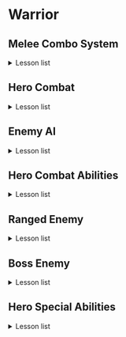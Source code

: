 # Warrior

## Melee Combo System
<details>
  <summary>Lesson list</summary>

  <details>

  <summary>
    
### 3-5 Hero Hero Gameplay Ability

  </summary>
    
> 本节主要内容是在以下两个文件中创建辅助函数（查找角色、控制器、组件等），以供蓝图调用
> - WarriorGameplayAbility
> - WarriorHeroGameplayAbility
  </details>

<details>
  <summary>
    
### 3-6 Ability Input Action

   </summary>
  
> 本节课主要是重复了Input Binding流程的前三个流程
> 
>> 全流程：Native Gameplay Tags -> Input Config Data Asset -> Custom Input Component -> Binding Inputs -> Assign Assets in Editor
>
> Native Gameplay Tags: 声明及定义GameplayTag
> 
> Input Cofig Data Asset: 创建了一个新的数组存储AbilityInputAction
> 
> Custome Input Component: 为绑定action创建了模板函数

</details>

<details>
  <summary>
    
### 3-7 Hero Ability Set

  </summary>

> Hero Character需要把标签传给Ablity System Component，通过标签激活对应的Ability，因此在UDataAsset_HeroStartUpData类里创建了一个结构体，维护标签与ability的关系，并重写了将能力赋予ASC的方法，这样在WarriorHeroCharacter的PossessedBy函数中就会调用子类的GiveToAbilitySystemComponent方法。
</details>

<details>
  <summary>
    
### 3-8 Binding Ability Input

  </summary>
  
> 在Input Component中将Ability与tag绑定，在Hero Character中，调用绑定方法并定义回调函数，回调函数负责触发技能。
</details>

<details>
  <summary>
    
### 3-10 Wait for Gameplay Event

  </summary>
  
> 这两节课主要是创建动画，创建了动画通知用的蓝图，传递标签，并定义了新的标签，供发送通知时使用。（标签主要是用来识别武器的）
</details>

<details>
  <summary>
    
### 3-13 Link Anim Layer

  </summary>
  
> 不同的武器会有不同的动画，为了避免创建复杂的动画图表，采用了分层的概念创建动画。
</details>

<details>
  <summary>
    
### 3-14 Default Weapon Ability

  </summary>
  
> 设置了能力蓝图中，能力标签对其他标签的屏蔽。
> 
> 角色在装备武器时，要链接动画图层，有不同的能力：卸下装备，轻攻击，重攻击等，重新绑定输入映射上下文。
> 
> 角色在卸下装备时，需要卸载动画图层，移除授予的能力，移除输入映射等。
> 
> 这些跟武器相关，所以将这些内容维护在AWarriorHeroWeapon类中，简而言之，我们在捡起武器的同时，也捡起了一套“系统”。
</details>

<details>
  <summary>
    
### 3-15 Grant Weapon Ability

  </summary>
  
> UWarriorAbilitySystemComponent类里添加了GrantHeroWeaponAbilities方法，根据武器关联的能力进行授予。
>
> 设置蓝图。
>
> （不知道为什么少了3-14节的几个资源，已补充）
</details>

<details>
  <summary>
    
### 3-16 Handle Unequip Axe

  </summary>
  
> 卸载武器时，需要unlinke anim class layers，删除mapping context以及清空授权的能力。
>
> UWarriorAbilitySystemComponent负责授权能力以及移除授权能力，已授权的FGameplayAbilitySpecHandle被保存在武器类中。
>
> 补充了3-15结尾遗留部分代码。
</details>

<details>
  <summary>
    
### Stop & Summarize

  </summary>
  
> 前面这部分主要内容是围绕着输入-技能展开的，抛开动画暂且不论，仅输入-技能而言，大概逻辑是mapping context将action与input tag对应起来，而mapping context被存储在data asset中；input component中定义了绑定函数，将action，tag与回调函数进行关联，hero character的possesedby函数加载data asset，setupplayerinputcomponent中则启用了input component中的绑定函数，回调函数也在hero character中被定义，但其真正的实现OnAbilityInputPressed则在WarriorAbilitySystemComponent中，该函数根据标签遍历可激活的技能列表（GetActivatableAbilities()返回的是【可激活】的技能，可激活也就是被授予的技能，区别于【已激活】），如果标签匹配则激活对应技能TryActivateAbility，此时会触发对应蓝图中Activate Ability事件，执行后续逻辑，比如播放montage，设置anim class layer，mapping context，授予能力等等。
> ![Image](README_Img/Chapter3_StopAndSummarize.png)
  </details>


<details>
  <summary>

### 3-17 Light Attack Ability

  </summary>

>讲解了轻攻击能力的配置流程，前面框架搭好以后，流程就是：
>
>定义tag -> 创建action -> Input config中将input tag与action绑定 -> 修改mapping context，将aciton与输入进行映射 -> 创建能力蓝图，设置标签 -> 在武器中修改weapon data，配置input tag与ability
>
>注意：能力蓝图中设置的是ability tag，而其他地方没有记错的话设置的是input tag，Weapon data中将input tag与能力蓝图绑定，也就与ability tag进行了关联。
</details>

<details>
<summary>

### 3-18 Combo Logic

</summary>

> 本节重点是在GA_Hero_LightAttackMaster中创建了连击的逻辑，连续攻击增加计数，超过一定时间进行重置。
> 
> GA_Hero_LightAttack_Axe中则维护了montage的映射。
>
> 注意，montage中的slot可以视作一个“动画播放通道”，以控制不同部位的动画。

</details>

<details>

<summary>

### 3-20 Heavy Attack Logic

</summary>

> 本节与上一节的内容同轻攻击。
  
</details>

<details>

<summary>

### 3-21 Warrior Function Library

</summary>

> 因为连击系统与动画是独立的，现在需要实现这样的功能：轻击3之后可以直接跳转到重击2，就需要进行通信。
>
> 本节创建了一个函数库以供后续使用，比如获取ASC组件，添加标签，移除标签，检测actor是否有标签等。
  
</details>

<details>

<summary>

### 3-22 Jump To Finisher
  
</summary>

> 在轻击和重击的功能蓝图中进行了轻击3->重击2的功能实现，主要思路就是通过Ability System Component添加标签，以识别能否进行跳转。
  
</details>

<details>

<summary>

### 3-23 Slow Motion and Sound FX
  
</summary>

> 基于AnimNotifyState类创建蓝图，重载函数以控制时间流速。
>
> 给montage添加慢动作及音效。
  
</details>

<details>

<summary>

### Bug Fixed
  
</summary>

> 上一节重击1的montage未保存。
>
> 修理了几处bug：之前定义event.unequip.axe标签时多打了空格，修复后导致人物不能正常收回武器，需要在收回武器的能力蓝图和montage中重新选择标签。

</details>

<details>

<summary>

### 3-24 Section Wrap Up
  
</summary>

> 注释调试代码，在FWarriorHeroAbilitySet这个结构体中，AbilityToGrant的类型换为更具体的子类UWarriorHeroGameplayAbility，删除部分无用资源。

</details>


</details>


## Hero Combat

<details>
  <summary>Lesson list</summary>

<details>

<summary>

### 4-3 Set Up Enemy Character
  
</summary>

> 前期准备，创建Enemy的C++类：character，startup data，gameplay ability，combat component。

</details>

<details>

<summary>

### 4-4 Gruntling Guardian
  
</summary>

> 创建动画蓝图，在创建模板动画蓝图的时候，并不需要指定骨骼。

</details>

<details>

<summary>

### 4-5 Asynchronous Loading
  
</summary>

> 主角因为只有一个，在加载start up data的时候是同步加载的，及时阻塞游戏进程，也很快就加载完了；而敌人数量可能是不定的，所以本节采用了异步加载的方式，在进行异步加载的时候还应用了lambda函数。
>
> 回顾一下start up data，该类主要是为了存储ablity而存在的，我们加载start up data也是为了授予主角/敌人能力的，注意，授予能力 ！= 激活能力。

</details>

<details>

<summary>

### 4-6 Spawn Enemy Weapon
  
</summary>

> 给敌人生成武器，创建游戏能力蓝图BP_Guardian_SpawnWeapon，需要设置tag，创建武器类，设置socket等。
</details>

<details>

<summary>

### 4-7 Attribute Set
  
</summary>

> 给角色设置血量，攻击力等属性。通过宏创建辅助函数。
>
> 点击~，在控制台输入showdebug abilitysystem后会显示设置的属性。
</details>

<details>
<summary>

### 4-8 Gameplay Effect
  
</summary>

> 上一节设置了AttributeSet，而Gameplay Effect的作用则是修改属性值。
>
> 本节同时也建立了Curve Table，有点类似于Excel表格填表。
</details>

<details>
<summary>

### 4-9 Apply Gameplay Effect To Self
  
</summary>

> 创建好Gameplay Effect以后，下一步就是怎么应用的问题，首先在UDataAsset_StartUpDataBase中保存UGameplayEffect，之后在GiveToAbilitySystemComponent函数中应用Gameplay Effect。
>
> 注意在DA_Hero中，给StartUpGameplayEffects进行赋值时，有先后顺序，先是MaxHealth，再是CurrentHealth。
</details>


<details>
<summary>

### 4-10 Init Enemy Attributes
  
</summary>

> 跟角色设置属性以及Gameplay Effect的流程差不多，在控制台输出调试信息的时候page down切换到敌人身上，也没有正确显示，于是修改了DefaultGame.ini文件。
</details>

<details>
<summary>

### 4-11 Pawn Combat Interface
  
</summary>

> 为了做伤害检测，首先需要处理武器的碰撞，而碰撞实际跟动画有关，需要设置ANS_ToggleWeaponCollision，因为AnimNotifyState有明确的起止点，以便启用/禁用武器碰撞。
>
> 为了能够启用武器碰撞，首先要获取武器，而武器可以在PawnCombatComponent中被获取，所以可以在PawnCombatComponent中设置一个ToggleCollision函数。
>
> 那么问题是怎么获取PawnCombatComponent？我们可以访问的是HeroCombatComponent/EnemyCombatComponent，对于启用/禁用碰撞而言，我们只需要访问基类PawnCombatComponent即可。
>
>> 1.用FindComponentByClass()获取组件。
>> 
>> 2.BaseCharacter实现自定义的IPawnCombatInterface接口，该接口中只有一个纯虚函数GetPawnCombatComponent()，HeroCharacter/EnemyCharacter需要覆盖虚函数并返回自己的CombatComponent。

</details>

<details>
<summary>

### 4-12 Toggle Weapon Collision
  
</summary>

> 在PawnCombatComponent中创建ToggleWeaponCollision以启用/禁用碰撞，在AnimNotifyState类中进行调用，并在montage中确定AnimNotifyState的起止点。

</details>

<details>
<summary>

### 4-13 On Weapon Begin Overlap
  
</summary>

> 本节主要内容为hit流程，在WeaponBase类有WeaponCollisionBox，将BeginOverlap与EndOverlap与WeaponCollisionBox进行绑定，对碰撞的物体进行检测。
>
> UPawnCombatComponent则用来处理武器碰撞，创建ToggleWeaponCollision函数待完善。

</details>

<details>
<summary>

### 4-14 On Target Interacted
  
</summary>

> 声明委托类型，在进行碰撞时或者碰撞结束后，调用委托绑定的回调函数。
>
> ![Image](README_Img/4-14.png)

</details>


<details>
<summary>

### 4-15 Notify Melee Hit
  
</summary>

> 确保每次攻击时，只攻击一次：在PawnCombatComponent创建一个AAcotr*数组，当检测到对象时加入数组，之后如果再次检测到同一个actor，则直接跳过。
>
> 检测到物体以后，下一步就是进行通知以便就行后续的伤害处理，HeroCombatComponent中重写了OnHitTargetActor，进行伤害检测，在此函数中调用函数UAbilitySystemBlueprintLibrary::SendGameplayEventToActor()。在GA_LightAttack中定义了WaitGameplayEvent节点负责监听（选择了同一个标签），当SendGameplayEventToActor调用以后，该事件会被激活，执行后续伤害处理流程。

</details>

<details>
<summary>

### 4-16 Set Up Attack Montages
  
</summary>

> 为其他轻攻击、重攻击添加ANS通知；为重攻击添加WaitGameplayEvent节点，检测事件。

</details>


<details>
<summary>

### 4-17 Make Gameplay Effect Spec Handle
  
</summary>

> 前面做了hit检测，后续自然就是进行伤害处理，如何通过gameplay effect影响attribute set，流程如图所示：
>
> ![Image](README_Img/4-17.png)
>
> 本节主要是在UWarriorHeroGameplayAbility类中创建了MakeHeroDamageEffectSpecHandle函数，返回FGameplayEffectSpecHandle以供后续使用。

</details>

<details>
<summary>

### 4-18 Hero Damage Info
  
</summary>

> 上一节课的补充，为MakeHeroDamageEffectSpecHandle准备入参，创建Effect Class，tag，获取base damage等。

</details>

<details>
<summary>

### 4-19 Apply Effect Spec Handle To Target
  
</summary>

> 创建好gameplay effect spec handle以后，下一步就是将handle应用于目标：在UWarriorGameplayAbility创建了相关函数，重点是调用UAbilitySystemComponent::ApplyGameplayEffectSpecToTarget函数。

</details>

<details>
<summary>

### 4-20 Capture Relevant Attributes
  
</summary>

> 为了能够进行伤害计算，需要对attributes进行捕获，本节课提供了两种方式进行捕获：一种是较慢的方式，另一种则是通过宏相对而言较快的方式进行捕获。

</details>

<details>
<summary>

### 4-21 Retrieve Hero Damage Info
  
</summary>

> 上节课对attributes进行了捕获，这节课主要是重载UGameplayEffectExecutionCalculation下的Execute_Implementation函数，以取得attributes的值。

</details>

<details>
<summary>

### 4-22 Calculate Final Damage Done
  
</summary>

> 在Execute_Implementation函数中编写**伤害计算逻辑**。

</details>

<details>
<summary>

### 4-23 Set Up Heavy Attacks For Damage
  
</summary>

> 在蓝图中修改heavy attck的逻辑，使得gameplay effect能够作用于attributes。
>
> 至此，前面流程图中Gameplay Effect Execution Calculation环节也就结束了。

</details>


<details>
<summary>

### 4-24 Modify Health Attribute
  
</summary>

> 重载PostGameplayEffectExecute函数，通过Data.EvaluatedData.Attribute与其他属性进行匹配，修改对应的属性。
>
> 本节遇到一个问题就是GAMEPLAYATTRIBUTE_PROPERTY_GETTER(ClassName, PropertyName)没有生效，而其他的Getter和Setter都是正常的，应该是跟宏里面static有关。

</details>

<details>
<summary>

### 4-25 Hit React Ability
  
</summary>

> 从本节开始，下面几节主要做一些所谓的“打击感”。
>
> 首先是受击反馈，这也是一种ability，敌人的ability流程是：Ability Tags -> Gameplay Ability Blueprint（先创建基类蓝图，写逻辑，子类蓝图填数据） -> Anim Montage -> Grant Ability（DA里选择对应能力蓝图）。

</details>

<details>
<summary>

### 4-26 Trigger Hit React Ability
  
</summary>

> 之前已经授予了能力，下一步是怎么“触发”的问题，很明显，在角色进行攻击的时候触发敌人的受击动画，所以在GA_Hero_LightAttackMaster蓝图中使用了蓝图库中的方法Send Gameplay Event To Actor，此方法被调用后，触发GA_Enemy_HitReact_Base事件，从而调整敌人面向的方向以及播放蒙太奇。

</details>

<details>
<summary>

### 4-27 Material Hit FX
  
</summary>

> 修改重击蓝图，使得重击能够触发受击动画。
>
> 修改enemy的材质，并通过参数对enemy材质进行控制，在GA_Enemy_HitReact_Base蓝图中，在角色被击中时修改参数，从而使得enemy呈现出不同的样子。

</details>

<details>
<summary>

### 4-28 Hit Pause
  
</summary>

> 实现了“卡肉”效果。Hit pause也是作为主角的一种ability，实现流程与之前基本一致，而hit pause则是通过event进行触发的，enemy的受击动画，通过在蓝图中调用Send Gameplay Event To Actor进行触发，而hit pause这里则在C++中调用了SendGameplayEventToActor函数进行触发。

</details>

<details>
<summary>

### 4-29 Camera Shake
  
</summary>

> GA_Hero_HitPause蓝图中加入相机抖动节点，创建相机抖动蓝图。

</details>


<details>
<summary>

### 4-30 Hit React Sound
  
</summary>

> 在敌人的montage中添加受击音效。
>
> 为了解决同时击中多个敌人导致同时播放多个音效的问题，创建Sound Concurrency资产，控制同时播放的音效数量。

</details>

<details>
<summary>

### 4-31 Gameplay Cues
  
</summary>

> 斧头的击中音效不要放在montage里，因为我们想要的是只有在斧头击中目标以后才播放击中音效。
>
> 本节使用了Gameplay Cue来播放音效。

</details>

<details>
<summary>

### 4-32 Enemy Death Ability
  
</summary>

> Enemy Death Process：Attribute Set(Add tag to actor) → Play Death Montage(Triggered on tag added) → Death FX(Material FX / Particle FX)
>
> 本节首先完成了死亡能力的授予，与其他ability流程一样，只不过触发ability变成了通过tag触发。
>
> 在GA_Enemy_Death_Base蓝图中播放montage和执行gameplay cue播放声音。

</details>


<details>
<summary>

### 4-33 BP Death Interface
  
</summary>

> 解决enemy死亡以后动画恢复至idle的问题，需要停用动画，关闭碰撞等。
>
> 怎么从EndAbility调用BP_Enemy_Character_Base中的逻辑？可以选择Cast to或者使用蓝图接口，本节创建了蓝图接口以实现通信。

</details>

<details>
<summary>

### 4-34 Dissolve Material FX
  
</summary>

> 给enemy和enemy weapon添加死亡后慢慢消失的效果，也就是在BP_EnemyCharacter_Base中修改材质参数，缓慢溶解的过程使用timeline来实现。
>
> 之前一直不是很清楚texture, material, anim, montage, mesh, skeleton的区别，这里说一下自己的浅见：
> > texture & material: texture是基元，提供纹理信息，而material则是综合texture及算法实现的效果，比如溶解效果的实现。
> > 
> > anim & montage: 同样anim是基元，montage在anim的基础上，进行动画的逻辑控制、动画混合等。
> > 
> > mesh & skeleton: mesh是3D模型的集合结构，决定了物体的形状，而skeleton是由骨骼和关节组成的层级结构，驱动mesh变形以实现动画。

</details>


<details>
<summary>

### 4-35 Dissolve Niagara FX
  
</summary>

> 使用Spawn System Attached给死亡后的enemy添加粒子特效，首先在蓝图接口中将Niagara作为函数的输入，之后在蓝图中进行加载。添加完后的粒子效果有个问题，就是颜色与enemy溶解时材质的颜色不一致，所以获取enmey的材质，找到其颜色参数，赋予niagara相关参数即可。

</details>

<details>
<summary>

### 4-36 Pawn UI Component
  
</summary>

> 创建PawnUIComponent及其子类，创建PawnUIInterface接口，以便查找PawnUIComponent，使WarriorBaseCharacter及子类实现该接口。

</details>

<details>
<summary>

### 4-37 Broadcast Value Change
  
</summary>

> AttributeSet中获取UIComponent，而UIComponent中定义了**委托函数**，当属性发生变化时，AttributeSet中获取的UIComponent则会进行广播。

</details>

<details>
<summary>

### 4-38 Listen For Broadcasting
  
</summary>

> 创建WarriorWidgetBase基类，该类重载NativeOnInitialized函数，此函数通过IPawnUIInterface接口获得HeroUIComponent，调用BP_OnOwningHeroUIComponentInitialized函数（此函数在Widget蓝图中被重写，绑定血量修改时的事件）。
>
> 角色蓝图中添加了Widget，之后触发Widget蓝图中NativeOnInitialized函数，子类中重载了调用BP_OnOwningHeroUIComponentInitialized函数，则会对其进行调用。
>
> 注意，此时在AttributeSet中，我们通过接口进行了广播，它并不知道Widget的存在；而反观WarriorWidgetBase类，借助于基类中的蓝图接口，它的子类蓝图也只是绑定了委托事件，并不知道AttributeSet的存在。

</details>

<details>
<summary>

### 4-39 Enemy Init Created Widget
  
</summary>

> 与上一节的内容差不多，为enemy创建widget相关逻辑。

</details>

<details>
<summary>

### 4-40 Template Widgets
  
</summary>

> 创建UI模板部件。

</details>

<details>
<summary>

### 4-41 Set Status Bar Fill Color
  
</summary>

> 在蓝图中编写状态条的颜色逻辑。

</details>

<details>
<summary>

### 4-43 Hero Overlay Widget
  
</summary>

> 创建角色UI的canvas（少用，用多了影响性能），排列之前创建的模板部件。
>
> WBP_HeroOverlay蓝图中重写WarriorWidgetBase类中的BP_OnOwningHeroUIComponentInitialized函数，将委托事件赋予函数逻辑，从而在进行广播的时候修改状态条。
>
> 将创建widget作为能力蓝图赋予角色。

</details>

<details>
<summary>

### 4-44 Enemy Health Widget Component
  
</summary>

> 创建敌人的health bar，在AWarriorEnemyCharacter类的构造函数中创建WidgetComponent，在BeingPlay()中调用UWarriorWidgetBase类中的InitEnemyCreatedWidget函数，使得health bar实时显示enemy血量。

</details>

<details>
<summary>

### 4-45 Hide Enemy Health Bar
  
</summary>

> 在WBP_DefaultEnemyHealthBar蓝图中编写health bar的隐藏逻辑，比如一开始是隐藏的，一定时间后不被攻击会隐藏，血量清空后会隐藏。注意初始化的时候会调用一次OnCurrentHealthChanged_Event节点。

</details>

<details>
<summary>

### 4-46 Update Weapon Icon
  
</summary>

> 实现装备/卸载武器时变换图标的功能：图标作为weapon data的一种资源，在装备/卸载武器的ability中，触发广播，对应的委托事件则负责更新图标。

</details>

<details>
<summary>

### 4-47 Final Tweaking
  
</summary>

> 解决切换武器图标时一闪而过的白色背景问题，导致该问题发生的原因为图片是异步加载的，在加载完以前就执行了后续流程。解决方式未创建了一个手动加载资源的自定义事件（也可以采用delay的方式解决）。
>
> 调整UI显示。

</details>

  
</details>


## Enemy AI

<details>
  <summary>Lesson list</summary>

  <details>
<summary>

### 5-3 Crowd Following Component
  
</summary>

> 躲避算法分为两种：RVO Avoidance与Detour Crowd Avoidance，从表现上来看Detour Crowd Avoidance更好一些。
>
> 创建AWarriorAIController，在初始化方法中设置PathFollowingComponent为UCrowdFollowingComponent，以启用Detour Crowd Avoidance；创建敌人AI蓝图。

</details>


<details>
<summary>

### 5-4 AI Perception
  
</summary>

> 实现AI的perception功能，创建EnemyPerceptionComponent与AISenseConfig_Sight，设置相关属性。创建另一个新函数，以便绑定到委托事件。

</details>

<details>
<summary>

### 5-5 Generic Team ID
  
</summary>

> 设置TeamID以分辨不同的阵营，原理是实现IGenericTeamAgentInterface接口，重写其中函数。

</details>



<details>
<summary>

### 5-6 Behavior Tree
  
</summary>

> 使用行为树来控制enemy的行为逻辑，创建黑板，其中的key对应的value通过C++进行配置，OnEnemyPerceptionUpdated是绑定的委托事件，当敌人感知到actor的时候，则对key进行设置。
>
> 为了能够运行行为树，需要在AIController中重写OnPosses函数，执行Run Behavior Tree节点。

</details>

<details>
<summary>

### 5-7 Configure AI Avoidance
  
</summary>

> 为了拥有更好的avoidance质量，需要设置一些参数，分为两部分：
>
> > 其中一部分参数并没有暴露给蓝图，可以在C++中创建一些暴露给蓝图的变量，通过这些变量设置参数。
> > 
> > 另外一部分参数通过Project Settings - Crowd Manager来进行设置。

</details>

<details>
<summary>

### 5-8 Behavior Tree Node Types
  
</summary>

> 讲解了行为树中的四种节点类型：composite node, decorator node, service node, task node。
>
> 创建service node，可通过蓝图/C++实现service逻辑。

</details>

<details>
<summary>

### 5-9 Observer Aborts
  
</summary>

> 设置selector节点下不同分支的中止策略。

</details>

<details>
<summary>

### 5-10 Orient To Target Actor
  
</summary>

> 通过C++的方式编写自定义Service，父类可以选择BTService或者BTService_BlackboardBase，BTService类基本需要从头开始编写，而BTService_BlackboardBase类中有一些初始代码。
>
> 重写TickNode函数，实现enemy面向角色的功能。

</details>

<details>
<summary>

### 5-11 Environment Query System
  
</summary>

> 简单介绍了EQS的各种概念以及使用。

</details>

<details>
<summary>

### 5-12 Custom Query Context
  
</summary>

> 修复enemy同时感知角色和test pawn的问题。
>
> 通过蓝图自定义context，使得item生成在角色周围，EQS负责生成item，过滤item；在行为树中运行EQS任务，将过滤出来的点存到黑板的键值中，MoveTo节点又从中获取位置，从而控制enemy移动。

</details>

<details>
<summary>

### 5-13 Toggle Strafing State
  
</summary>

> 通过蓝图自定义task处理敌人的strafing状态：设置旋转，最大行走速度，添加标签等。
>
> > 注意：对于自定义蓝图的行为树节点，默认是存在于世界中的实例，意味着变量的值在不同的execution中可以被保存，只适用于蓝图，而不能适用于C++（因为没有被实例化）。

</details>


<details>
<summary>

### 5-14 Calculate Direction
  
</summary>

> UWarriorCharacterAnimInstance类中声明了新的变量LocomotionDirection，并在NativeThreadSafeUpdateAnimation函数中进行更新。在ABP_Enemy_Base中引入该变量，同时声明一个新的blend space变量，通过该变量控制blend space动画的播放效果。（主要是展示了C++中变量与blend space的配合）

</details>

<details>
<summary>

### 5-15 Strafing Blend Space
  
</summary>

> 创建enemy的blend space，通过horizontal axis和vertical axis两个轴变量来控制动画表现。

</details>


<details>
<summary>

### 5-16 Compute Success Chance
  
</summary>

> 通过蓝图自定义行为树中的装饰器节点，以计算敌人有多大的概率发起攻击。

</details>

<details>
<summary>

### 5-17 Dot Product Test
  
</summary>

> 敌人在选择位置的时候，周围生成的点都是可选的，想要过滤掉敌人前方的一些点：原理上点积可以比较两个向量之间的角度，所以在EQS查询中增加了Dot测试以进行过滤。

</details>

<details>
<summary>

### 5-18 Enemy Melee Ability
  
</summary>

> 授予敌人ability的流程：创建ability基类蓝图 -> 创建ability子类蓝图 -> 配置DA_Guardian。

</details>

<details>
<summary>

### 5-19 Activate Ability By Tag
  
</summary>

> 激活enemy能力：
>
> > 1.在UWarriorAbilitySystemComponent类中定义函数TryActivateAbilityByTag，通过标签激活能力。
> >
> > 2.创建BTTask_ActivateAbilityByTag蓝图，重写父类蓝图中定义的OnEnemyExecuteTask函数，获取ability system component，调用定义的TryActivateAbilityByTag函数，以激活能力。
> >
> > 3.在行为树中执行该任务（行为树需要配置给AI Controller）。

</details>


<details>
<summary>

### 5-20 Is Target Pawn Hostile

</summary>

> 给montage添加notify state，使得武器碰撞到角色时启用碰撞。
>
> 判断是否为地图pawn，UWarriorFunctionLibrary类中创建函数IsTargetPawnHostile，通过GenericTeamId判断是否为敌对。
>
> UEnemyCombatComponent类中重写OnHitTargetActor委托函数。

</details>


<details>
<summary>

### 5-21 Notify Melee Hit

</summary>

> 重写OnHitTargetActor，避免单次挥动武器，多次判定。
>
> > 借助于SendGameplayEventToActor函数，调用事件（GA_Enemy_MeleeAttack_Base蓝图中的Wait Gameplay Event节点）。

</details>

<details>
<summary>

### 5-22 Make Enemy Damage Effect Spec Handle

</summary>

> 为了能够应用伤害，在C++中创建MakeEnemyDamageEffectSpecHanlde函数，返回FGameplayEffectSpecHandle，以供调用ApplyEffectSpecHandleToTarget节点。

</details>

<details>
<summary>

### 5-23 Apply Enemy Damage

</summary>

> MakeEnemyDamageEffectSpecHandle中有个入参是InDamageScalableFloat，在蓝图中提升为了变量，为其指定curve table。

</details>

<details>
<summary>

### 5-24 Motion Warping

</summary>

> 解决enemy朝向问题：采用Motion Warping插件。
>
> 在C++中创建UMotionWarpingComponent，之后在montage中设置notify state，设置参数（注意动画要启用root motion）。

</details>

<details>
<summary>

### 5-25 Update Motion Warp Target

</summary>

> 继续上一节的工作，我们需要enemy更新它的朝向，但是又不必每帧更新，可以采取自定义BTService的方式实现，重写蓝图中Receive Tick AI事件。从黑板中获取键TargetActor，同时这个名称与notify state中Warp Target Name要一致。

</details>

<details>
<summary>

### 5-26 Construct Native BT Task

</summary>

> 解决另外一个问题：当角色处于敌人正后方时，敌人先播放攻击动画再转身。
>
> 以BTTaskNode节点为父节点，创建自定义蓝图节点。
>
> 值得注意的是：C++创建的Behavior task默认不会在世界中进行实例化，所以对于那些没有实例化的节点，一般来说变量的值也无法保存。
> >
> > 如果要重用变量中的值：需要创建结构体，重写GetInstanceMemorySize函数，重写后会为结构体分配内存，之后就可以从该结构体中取值了。

</details>


<details>
<summary>

### 5-27 Rotate Enemy In Task

</summary>

> 重写ExecuteTask及TickTask函数，在ExecuteTask中返回InProgress，由TickTask函数处理剩余部分逻辑，以实现转向。

</details>

<details>
<summary>

### 5-28 Melee Attack Branch

</summary>

> 根据之前创建的节点，配置enemy的行为树。

</details>


<details>
<summary>

### 5-29 Does Actor Have Tag Decorator

</summary>

> 本节要解决的问题是，敌人在撤回原来的位置时，如果受到攻击，仍然继续往回撤，此时敌人应该进行反击。
>
> 想要通过添加装饰器节点来解决该问题，当敌人受到攻击时，添加tag表示敌人的状态。行为树中检测tag的节点并不能中断其他分支，于是考虑自定义BTDecorator节点，重写PerformConditionCheckAI函数。

</details>

<details>
<summary>

### 5-30 Duration Gameplay Effect

</summary>

> 上节课提到要给敌人添加tag表示受到攻击。
>
> 怎么添加：通过持续性的gameplay effect进行添加。
>
> 何时添加：在敌人受到攻击时添加，也就是在敌人hit react的ability中添加此标签。

</details>

<details>
<summary>

### 5-31 Should Abort All Logic

</summary>

> 当角色hp为0的时候，enemy应该停止攻击：为行为树创建新的装饰器节点，使用蓝图重写PerformConditionCheckAI逻辑，通过dead标签检测actor是否死亡。

</details>

<details>
<summary>

### 5-32 Guardian Attack Sound FX

</summary>

> 在enemey的montage中添加喊叫和攻击的音效，另外通过tag在ability中播放命中敌人时的gameplay cue。
>
> 目前总结下来，montage添加的音效是和动画相关的，而gameplay cue添加的音效是和逻辑相关的。

</details>

</details>

## Hero Combat Abilities

<details>
<summary>Lesson list</summary>

<details>

<summary>
    
### 6-3 Two-Key Input Action

</summary>

> 给角色添加翻滚的能力，首先回顾一下添加角色能力的流程：Ability Tags -> Gameplay Ability Blueprint -> Anim Montage -> Ability Input Action -> Grant Ability。
>
> 翻滚需要按方向键 + 空格键，在配置InputAction的时候，要选择与IA_Move协同触发。之后
> - 配置InputConfig，将InputAction与InputTag对应。
> 
> - 配置MappingContext，将InputAction与用户输入绑定。、


</details>

<details>

<summary>
    
### 6-4 Get Last Movement Input

</summary>

> 通过Motion Warping扭曲角色动画，使得角色朝运动方向翻滚。
>
> 流程：
>  - 在montage中添加notify state，设置warp target name，注意要取消warping translation的对勾（否则角色会瞬移）。
>  - 在ability通过Get Last Movement Input Vector获取角色移动向量（也就是角色在翻滚瞬间的朝向），通过Add or Update Warp Target from Location and Rotation变形角色动画。


</details>


<details>

<summary>
    
### 6-5 Rolling Distance

</summary>

> 控制翻滚的距离，实现方式同样也是通过motion warping，需要注意的时候，此次添加notify state的时候要勾选warping translation，取消勾选warp rotation，其他与变形翻滚朝向做法差不多。
>
> 值得一提的是调用了line trace for objects节点绘制线条，以供调试。


</details>


<details>

<summary>
    
### 6-6 Get Value At Level

</summary>

> 上一讲中，翻滚方式是通过硬编码控制的，本讲对其进行了优化：设置一个ScalableFloat变量，选择对应的Curve Table。
>
> 为了从ScalableFloat变量中获取float值，在UWarriorFunctionLibrary类中声明了一个辅助函数以实现此功能。


</details>

<details>

<summary>
    
### 6-7 Rolling Sound FX

</summary>

> 添加翻滚音效。


</details>


<details>

<summary>
    
### 6-8 Hero Hit React Ability

</summary>

> 创建受击能力蓝图和montage。


</details>


<details>

<summary>
    
### 6-9 Trigger Hero Hit React

</summary>

> 授予角色受击能力，之后就是能力的激活：在GA_Enemy_MeleeAttack_Base中，通过Send Gameplay Event to Actor节点激活受击能力（应该是在蓝图Class Defaults的Ability Triggers中进行了对应）。

</details>


<details>

<summary>
    
### 6-10 Hero Hit FX

</summary>

> 创建材质实例，当角色被攻击时，在能力蓝图中修改材质的参数，从而显示不一样的颜色。

</details>


<details>

<summary>
    
### 6-11 Compute Hit React Direction

</summary>

> 计算受击方向：首先取得两个向量——角色的前向向量与角色到敌人的向量，通过点击计算两个向量之间的角度，但结果都是正的，不能分清左右关系；再通过叉积判断左右关系。
>
> 注意：虚幻中叉积是符合左手法则的。

</details>

<details>

<summary>
    
### 6-12 Hit React Tags

</summary>

> 计算受击方向后，返回不同的标签以说明敌人的方位。

</details>

<details>

<summary>
    
### 6-13 Switch On Gameplay Tags

</summary>

> 上一讲的函数返回的是不同的标签，为了根据不同的标签选择不同的montage，首先把montage提升为变量，然后调用Swithc on Gameplay Tag节点，根据不同的标签赋予montage变量不同的值，从而播放不同的动画。
>
> 另外有一个问题就是动画效果不太明显，似乎是混合导致的，解决方式是将UpperPose单独存储起来，当角色没有进行移动时，播放该pose。

</details>

<details>

<summary>
    
### 6-14 Hit React Sound FX

</summary>

> 添加角色被攻击时的音效。

</details>

<details>

<summary>
    
### 6-15 Hero Block Ability

</summary>

> 增加角色格挡技能。
>
> 定义tag -> 处理input action时的回调函数（AWarriorHeroCharacter类中SetupPlayerInputComponent方法进行的绑定，绑定回调函数Input_AbilityInputReleased） -> 创建gameplay ability蓝图并选择好对应的标签 -> 创建input action -> 配置input config -> 因为格挡技能只有在装备武器时才能使用，所以将其指定为武器的ability，在BP_HeroAxe中搜索Weapon Data，添加格挡能力 -> 配置IMC_Axe，将输入与input action进行绑定

</details>

<details>

<summary>
    
### 6-16 Add Gameplay Cue To Owner

</summary>

> 创建格挡montage，设置为循环播放；GA蓝图中设置播放montage；当被攻击时可以取消格挡能力，所以要配置对应的tag。
>
> 调用Add GameplayCueWithParams To Owner节点，创建gameplay cue蓝图（我们希望当ability是激活状态时，gameplay cue也是激活状态，选择以GameplayCueNotify_Actor为父类蓝图），配置Class Defaults。
> 
> - 重写While Active方法（当gameplay cue被附件到owner时只会调用一次），播放声音和特效。
> 
> - 重写OnRemove方法，销毁component。

</details>

<details>

<summary>
    
### 6-17 Is Valid Block

</summary>

> 本节开始编写格挡判定逻辑，在UEnemyCombatComponent类的OnHitTargetActor方法中，首先需要判断是否是有效的格挡，而判断方法则是通过角色与敌人前向向量的点击进行判断，如果小于-0.1f，则被认为是一次有效的格挡。

</details>


<details>

<summary>
    
### 6-18 Notify Successful Block

</summary>

> 当格挡有效时，在C++中调用SendGameplayEventToActor函数，并发送Player_Event_SuccessfulBlock标签。在GA_Hero_Block蓝图中，则调用Wait Gameplay Event节点，通过event tag关联事件，从而收到事件通知。

</details>

<details>

<summary>
    
### 6-19 Handle Successful Block

</summary>

> 本讲主要是写格挡成功后的蓝图逻辑，主要实现了三个功能：朝向敌人，小距离后退，添加特效。

</details>

<details>

<summary>
    
### 6-20 Is Perfect Block

</summary>

> 在格挡能力蓝图中，通过时间判断是否为完美格挡。

</details>


<details>

<summary>
    
### 6-21 Notify Perfect Block

</summary>

> 当格挡为完美格挡时，通过Set Global Time Dilation节点增加子弹时间效果；创建GameplayCue，重写OnExecute函数，通过Execute GameplayCueWithParams On Owner节点生成特效。
>
> 本节遇到了一个卡了挺久的Bug：当完美格挡时，子弹时间一直没有恢复到正常流速。
>
> 原因：UWarriorAbilitySystemComponent的OnAbilityInputReleased函数中，松开按键时，会调用CancelAbilityHandle()，取消技能。在蓝图中，时间流速变慢后，有个delay节点，如果此时松开格挡键位，该技能就被取消掉了，也就是进入了end ability，并没有从delay节点正常执行下去，恢复正常的时间流速。

</details>


<details>

<summary>
    
### 6-22 Initiate Counterattack

</summary>

> 解决上节课中提到的Bug：在OnEndAbility事件之后，判断一下global time dilation是否为1，如果不是的话重新恢复为1。
>
> 实现完美格挡后终结技：设置计时器，如果0.3秒内进行攻击，则切换为处决攻击，本讲只是简单地将处决攻击变为轻/重击的最后一次攻击，然后通过标签判断当前攻击是否为处决攻击，是的话直接跳转到最后一次攻击。

</details>

<details>

<summary>
    
### 6-23 Set Up Target Lock Ability

</summary>

> 实现Target Lock需要解决的问题：
>
> - Toggleable Ability
> - Get Available Targets
> - Draw/Update Target Lock Widget
> - Switch Animation Poses
> - Switch Target
>
> 本节为锁定目标能力的准备工作：
>
> 首先创建C++类UHeroGameplayAbility_TargetLock，需要重写ActivateAbility与EndAbility函数（暂时只是调用super）；定义需要的标签；创建蓝图类。

</details>


<details>

<summary>
    
### 6-24 Toggle Target Lock

</summary>

> 本讲对锁定目标的输入策略进行了设置：首先是UWarriorAbilitySystemComponent类的OnAbilityInputPressed方法中，要对toggleable的能力进行判断，从而控制能力的激活与结束；然后配置DA_InputConfig，创建InputAction，配置IMC_Axe（只有装备武器时才能锁定敌人），再就是在BP_HeroAxe中进行能力的授予。

</details>


<details>

<summary>
    
### 6-25 Get Available Targets

</summary>

> 在一定范围内获取所有目标，简单讲就是调用UKismetSystemLibrary::BoxTraceMultiForObjects函数，填写相应的参数，将检测到的目标加入到TArray数组中。

</details>


<details>

<summary>
    
### 6-26 Get Nearest Target

</summary>

> 继续补充TryLockOnTarget的逻辑，如果没有可锁定的目标，需要取消目标锁定的能力（当调用CancelAbility方法后，会执行EndAbility方法）。
>
> 通过UGameplayStatics::FindNearestActor方法获取距离角色最近的actor。

</details>


<details>

<summary>
    
### 6-27 Draw Target Lock Widget

</summary>

> 绘制锁定图标：首先创建widget蓝图，之后创建UHeroGameplayAbility_TargetLock::DrawTargetLockWidget函数，CreateWidget创建实例，之后通过AddToViewport进行绘制。

</details>

<details>

<summary>
    
### 6-28 Set Target Lock Widget Position

</summary>

> 设置widget的位置：UWidgetLayoutLibrary::ProjectWorldLocationToWidgetPosition可将3维空间的坐标投影到2D空间，再调用SetPositionInViewport将widget绘制到指定位置。
>
> 此时会发现widget与正确位置有一些偏差，原因是没有考虑widget本身的大小。DrawnTargetLockWidget->WidgetTree->ForEachWidget的入参传入一个匿名函数，可以获取到widget的宽度和高度。

</details>


<details>

<summary>
    
### 6-29 Execute Task On Tick

</summary>

> 我们需要解决的问题是：当角色移动时，绘制的widget位置失效，所以我们需要每一帧对widget的位置进行更新，但是gameplay ability并不支持tick函数。
>
> 解决方式：自定义ability task，重写TickTask函数，定义委托事件，在ability蓝图中调用ability task。

</details>


<details>

<summary>
    
### 6-30 On Target Lock Tick

</summary>

> 上一讲自定义了以tick形式执行任务的ability task，本讲就是在上一讲的基础上，声明了OnTargetLockTick函数，更新widget的位置，然后以tick的频率执行即可。

</details>

<details>

<summary>
    
### 6-31 Orient To Target While Target Lock

</summary>

> 继续补充OnTargetLockTick函数，使得锁定目标时，摄像机和角色始终朝向被锁定的敌人。（注意，此处通过设置controller的旋转，从而影响摄像机的旋转）

</details>

<details>

<summary>
    
### 6-32 Switch To Target Lock Poses

</summary>

> 创建持有武器锁定敌人移动的动画混合空间，并进行应用。

</details>

<details>

<summary>
    
### 6-33 Target Lock Walk Speed

</summary>

> 设置锁定敌人时的最大行走速度。
>
> 在混合空间中，混合动画容易抽动，勾选Wrap Input后效果好很多。

</details>


<details>

<summary>
    
### 6-34 Switch Target Input Action

</summary>

> 本讲开始实现锁定目标时的切换功能：定义了输入标签，在AWarriorHeroCharacter类中调用BindNativeInputAction进行绑定，创建input action，在input config中进行对应。

</details>

<details>

<summary>
    
### 6-35 Target Lock Mapping Context

</summary>

> 在UHeroGameplayAbility_TargetLock中设置一个UInputMappingContext*变量，存储锁定时的mapping context，然后创建函数分别装载和卸载mapping context。
>
> 在卸载mapping context之前，对controller是否存在做了一个判断，防止引起崩溃。

</details>

<details>

<summary>
    
### 6-36 Notify Switch Target

</summary>

> 在AWarriorHeroCharacter::Input_SwitchTargetTriggered方法中获取偏移量，在Input_SwitchTargetCompleted方法中，调用SendGameplayEventToActor函数触发事件。
>
> 之后在GA_Hero_TargetLock蓝图中，调用Wait Gameplay Event节点，通过tag监听事件。

</details>


<details>

<summary>
    
### 6-37 Handle Switch Target

</summary>

> 主要是逻辑的编写，通过叉积判断位置关系，然后取最近的敌人进行锁定。

</details>


<details>

<summary>
    
### 6-38 Hero Death

</summary>

> 创建GA_Hero_Death能力蓝图，创建montage，在DA_Hero里进行配置，以授予该能力。
>
> 为了在character死亡的情况下，停止敌人的攻击，在行为树中，检测一下target actor是否有dead标签。

</details>


<details>

<summary>
    
### 6-39 Tweaking Target Lock

</summary>

> 调整了一下锁定目标时摄像机的位置。

</details>


</details>

## Ranged Enemy

<details>
  <summary>Lesson list</summary>
  
<details>
  
<summary>
    
### 7-2 Ranged Enemy Starting Weapon

</summary>

> 创建新类型的敌人，需要指定mesh，animation等。同时为了使敌人在生成时手里带着武器，需要复制能力蓝图，并配置Data Asset授予能力。

</details>

<details>
  
<summary>
    
### 7-3 Glacer Starting Stats

</summary>

> 设置敌人的初始状态：在Curve Table中设置数值，在GE_Guardian_StartUp蓝图类（Gameplay Effect的子类）中配置Curve Table，之后在Data Asset(DA_Glacer)中配置GE_Guardian_StartUp。
>
> 其实gameplay effect与ability存储在UDataAsset_StartUpDataBase(Data Asset子类)中，在授予完能力之后，通过ApplyGameplayEffectToSelf方法应用effect。
>
> 查看effect是否生效：控制台输入showdebug abilitysystem，按page down键选到敌人即可。

</details>

<details>
  
<summary>
    
### 7-4 Glacer Hit React

</summary>

> 设置敌人的血量条、受击时的材质、死亡时的特效（包括武器）等。

</details>

<details>
  
<summary>
    
### 7-5 Ranged Behavior Tree

</summary>

> 修复当角色在墙边翻滚时，会移动到原点的问题：当无效命中时，impact point会是一个零向量，需要判断一下是否有效。
>
> 给敌人配置AI Controller，在AI Controller中配置行为树。

</details>


<details>
  
<summary>
    
### 7-6 Find Shooting Position

</summary>

> 编写AI控制逻辑，远程攻击的敌人首先要找到一个远离character的位置：修改行为树逻辑，判断与character之间的距离，执行EQS服务，给敌人寻找合适的位置，然后进行移动。
>
> 简单理解一下行为树，有以下常见的节点：
> > 根节点：行为树的入口，敌人行动逻辑的起点。
> >
> > 组合节点：控制子节点的执行顺序。
> > - Sequence: 按顺序（从左到右）执行子节点，直到失败。
> > - Selector: 按顺序（从左到右）执行子节点，直到成功。
> > - Parallel: 同时执行多个子节点，但启动顺序仍然为从左到右。
> > 装饰器：附加在节点上的逻辑判断，以决定是否执行该节点。
> >
> > 任务节点：具体执行的行为。
> >
> > 服务节点：在后台周期性运行的任务。（比如EQS）
> 
> 黑板主要是存储AI共享的数据，通过黑板键在节点之间传递数据。

</details>

<details>
  
<summary>
    
### 7-7 Project Ability

</summary>

> 创建能力蓝图、montage，配置DA_Glacer等，修改行为树逻辑，使得敌人向character发起攻击。

</details>

<details>
  
<summary>
    
### 7-8 Projectile Class

</summary>

> 创建Projectile类，添加相应的组件，并进行初始化。

</details>

<details>
  
<summary>
    
### 7-9 Spawning Projectile

</summary>

> 生成投射物，当然是需要根据敌人的动作进行生成的，所以在montage中添加notify(AN_SendGameplayEventToOwner)，在能力蓝图中调用Wait Gameplay Event节点进行监听，从而生成投射物。

</details>

<details>
  
<summary>
    
### 7-10 On Projectile Hit

</summary>

> 在投射物的C++代码中，通过AddUniqueDynamic绑定委托函数，从而在发生碰撞时进行调用，响应碰撞事件。

</details>

<details>
  
<summary>
    
### 7-11 Handle Projectile Hit

</summary>

> 在OnProjectileHit函数中处理碰撞逻辑，需要判断角色是否格挡成功，如果成功的话，调用SendGameplayEventToActor方法发送事件；否则进行伤害处理（后面进行实现）。
>
> 在头文件中声明BP_OnSpawnProjectileHitFX函数，在BP_Projectile_Base蓝图中重写该函数，生成声音和粒子特效，在BP_Projectile_Glacer中赋予具体的资源。

</details>

<details>
  
<summary>
    
### 7-12 Projectile Spec Handle

</summary>

> 创建HandleApplyProjectileDamage函数，以编写应用投射物伤害的游戏逻辑：在UWarriorFunctionLibrary类中创建了ApplyGameplayEffectSpecHandleToTargetActor函数，将指定的GameplayEffect应用到目标Actor，并返回是否成功应用。若成功应用，在HandleApplyProjectileDamage函数中触发受击反馈事件。

</details>

<details>
  
<summary>
    
### 7-13 Make Projectile Spec Handle

</summary>

> 上一讲中，我们通过meta = (ExposeOnSpawn = "true")将ProjectileDamageEffectSpecHandle属性暴露在对象的生成（Spawn）参数列表中，以便在蓝图中创建该对象时，动态传入该属性的初始值，本讲通过UWarriorEnemyGameplayAbility::MakeEnemyDamageEffectSpecHandle节点创建EffectSpecHandle，以携带伤害值等信息。

</details>

<details>
  
<summary>
    
### 7-14 Projectile Sound FX

</summary>

> 添加音效和粒子特效。

</details>

<details>
  
<summary>
    
### 7-15 Glacer Melee Ability

</summary>

> 制作武器拖尾效果。（其实就是添加notify state，在socket处添加粒子特效）
>
> 添加Glacer的近战能力，在DA_Glacer中授予，在行为树中通过task激活近战能力。

</details>

<details>
  
<summary>
    
### 7-16 Unblockable Attack

</summary>

> 设置Glacer的近战攻击为不可阻挡的，通过gameplay cue播放不可阻挡的特效提示。
>
> 之所以没有使用AnimNotifyState的方式，个人理解是gameplay cue通过gameplay tag进行触发，播放特效需要访问一些位置、旋转等数据，而AnimNotifyState只能访问蓝图动画中的变量。

</details>

</details>

## Boss Enemy

<details>
  
  <summary>Lesson list</summary>

<details>

<summary>
    
### 8-2 Set Up Boss Character

</summary>

> 设置boss蓝图以及用到的动画蓝图、混合空间等。

</details>

<details>

<summary>
    
### 8-3 Giant Starting Stats

</summary>

> 配置Boss的Gameplay Effect，Data Asset等文件。

</details>

<details>

<summary>
    
### 8-4 Boss Bar Widget

</summary>

> 制作boss的health bar，并通过委托来更新血量的变化。
>
> 总结一下委托的用法：
> > - 声明委托。
> >   - 声明委托类型、参数列表，然后声明一个委托变量，用来后续绑定委托函数。
> > - 绑定委托。
> >   - 绑定需要进行绑定的委托函数，动态委托可以在蓝图中进行绑定，本节就是在蓝图中进行了绑定。
> > - 触发委托。
> >   - 执行需要触发的委托函数。

</details>

<details>

<summary>
    
### 8-5 Draw Boss Bar To Screen

</summary>

> 通过能力蓝图绘制boss的血量条。

</details>

<details>

<summary>
    
### 8-6 Giant Hit React

</summary>

> 赋予boss受击能力。
>
> 生成材质实例以调整受击时显示的材质，调整完后分配给skeletal mesh，boss蓝图中的材质会相应更新。

</details>

<details>

<summary>
    
### 8-7 Giant Death
</summary>

> 给boss增加死亡能力，通过gameplay cue播放音效，并且播放粒子特效。

</details>

<details>

<summary>
    
### 8-8 Remove Boss Bar
</summary>

> 敌人死亡时，删除UI内容：在UEnemyUIComponent类中声明两个函数，RegisterEnemyDrawnWidget和RemoveEnemyDrawnWidgetsIfAny，在绘制血条的能力蓝图中注册组件，在boss角色蓝图的死亡事件中对UI组件进行删除。

</details>

<details>

<summary>
    
### 8-9 Giant Behavior Tree
</summary>

> 创建boss的AI Controller和Behavior Tree（其实也是复制过来的）。

</details>

<details>

<summary>
    
### 8-10 Giant Melee Abilitye

</summary>

> 给boss添加近战功能，另外为了使得boss攻击时面向character，在montage中采用了motion warping的方式。 修改行为树，简单测试近战功能。

</details>

<details>

<summary>
    
### 8-11 Hand Collision Box

</summary>

> 给boss添加了近战功能后却没有伤害，是因为之前都是用武器进行攻击，而boss用手进行攻击。本节主要在AWarriorEnemyCharacter类中创建LeftHandCollisionBox和RightHandCollisionBox，进行初始化，并绑定委托函数。

</details>

<details>

<summary>
    
### 8-12 Post Edit Change Property

</summary>

> 上一讲生成了LeftHandCollisionBox和RightHandCollisionBox，但是SetupAttachment的时候遇到了问题：每个角色的骨骼名称不一样，怎么确定绑定到哪个骨骼上呢？
>
> 解决方案：声明一个FName变量，设置为EditDefaultsOnly，存储骨骼名称，然后重写PostEditChangeProperty函数，当属性变化时，也就是在蓝图中赋予当前角色的骨骼名称时，会调用该函数，此时进行绑定即可。

</details>

<details>

<summary>
    
### 8-13 Toggle Box Collision

</summary>

> 总结一下敌人攻击触发的流程（以LeftHandCollisionBox为例）：
> > - 在montage中添加了ANS_ToggleWeaponCollision，会调用UPawnCombatComponent::ToggleWeaponCollision函数。
> > - ToggleWeaponCollision函数触发UEnemyCombatComponent::ToggleBodyCollisionBoxCollision，启用碰撞。
> > - 在进行初始化的时候，LeftHandCollisionBox是没有碰撞的，但是绑定了委托函数OnBodyCollisionBoxBeginOverlap。
> > - OnBodyCollisionBoxBeginOverlap函数会判断hitpawn是否为敌对的，如果是的话调用EnemyCombatComponent->OnHitTargetActor。
> > - OnHitTargetActor对格挡逻辑进行了判断，如果hero没有格挡/格挡无效，调用SendGameplayEventToActor，触发tag相关的gameplay event。
> > - GA_Enemy_MeleeAttack_Base蓝图中wait gameplay event监听到相关事件，触发handle apply damage节点，从而继续后面的伤害流程。

</details>

<details>

<summary>
    
### 8-14 Giant Second Melee Ability

</summary>

> 添加第二种近战攻击。
>
> 将第一种近战攻击设置为不可阻挡。
>
> 不可阻挡提示offset优化。

</details>

<details>

<summary>
    
### 8-15 Giant Combo

</summary>

> 添加连招：其实就是配置一堆的notify与notifystate。
>
> 通过socket控制粒子特效生成的位置。

</details>

<details>

<summary>
    
### 8-16 Wait Spawn Enemies

</summary>

> 本节开始给boss添加召唤的能力，增加了UAbilityTask_WaitSpawnEnemies这样一个ability task。
>
> 介绍一下ability task：
>  - 默认情况下ability是同步执行的，也就是说当gameplay ability的activate函数被调用时，如果没有使用ability task或者手动分帧逻辑（Timer, AsyncTask等），所有代码都会在同一帧内完成。
>  - Ability task的作用是“跨帧”，核心理念是将异步操作封装为任务，允许ability逻辑暂停等待某些条件，并在后续帧中继续执行。

</details>

<details>

<summary>
    
### 8-17 Summon Ability

</summary>

> 走一遍增加新技能的流程，创建montage并添加FX。

</details>

<details>

<summary>
    
### 8-18 Listen For Gameplay Event

</summary>

> 下面要生成enemies，分为三步：
> - Listen for Gameplay Event
> - Async Load
> - Spawn Enemies
>
> 本节主要是讲监听事件，在UAbilityTask_WaitSpawnEnemies类中重写Activate和OnDestroy函数，在Activate中绑定回调函数。
>
> Montage中添加AN_SendGameplayEventToOwner，发送对应的tag。
>
> tag匹配后，触发绑定的回调函数。

</details>

<details>

<summary>
    
### 8-19 Async Load And Spawn Enemies

</summary>

> 召唤敌人第二部——异步加载，使用UAssetManager进行异步加载，绑定了另外的回调函数OnEnemyClassLoaded，此函数中生成敌人。

</details>

<details>

<summary>
    
### 8-20 Fix Facing Rotation

</summary>

> 修复使用召唤技能时，boss和grunting的朝向问题。

</details>

<details>

<summary>
    
### 8-21 Stop Spawning Enemies

</summary>

> 停止生成敌人：在黑板中添加一个bool变量，当生成敌人后，进行设置，并在行为树的节点中添加装饰器以判断是否可以使用召唤技能。

</details>

<details>

<summary>
    
### 8-22 Enemy Entry FX

</summary>

> 在项目第一次启动时，因为数据加载问题，会导致一些不正确的情况发生：比如敌人生成的瞬间手里没有武器，显示不正确的health bar。
>
> 通过设置widget的可见性解决health bar问题，在BP_EnemyCharacter_Base的begin play事件中，使用特效。

</details>

<details>

<summary>
    
### 8-23 Enemy Entry Montage

</summary>

> 在BP_EnemyCharacter_Base的BeginPlay事件中，设置一个montage数组变量，让子类填充montage并播放。
>
> 添加grunting和boss的入场montage。

</details>

<details>

<summary>
    
### 8-24 Check Current Health Percent

</summary>

> 创建一个新的装饰器节点，当boss血量低于某个值的时候，使用召唤技能。同时在编辑器中创建了枚举。
>
> 击败召唤出来的grunting后，会发现有个小问题，就是boss的朝向不太对。（没太明白这个问题的原因和解决方式，留待以后解决吧）

</details>

</details>

## Hero Special Abilities

<details>
  
  <summary>Lesson list</summary>

<details>

<summary>
    
### 9-3 Rage Ability Tags

</summary>

> 定义愤怒能力需要用到的input tag, ability tag, status tag。

</details>

<details>

<summary>
    
### 9-4 Rage Ability Blueprint

</summary>

> 增加Rage能力，配置输入操作。

</details>

<details>

<summary>
    
### 9-5 Rage Anim Montage

</summary>

> 在使用rage技能时，给技能添加activating标签，并配置其他能力蓝图的Activation Blocked Tags，以防止rage被其他技能打断；montage播放完毕以后要移除该标签。
>
> 创建rage技能的montage。

</details>

<details>

<summary>
    
### 9-6 Rage Gameplay Cue

</summary>

> 设置了一下敌人武器材质中的参数，使其出现更丝滑。
>
> Rage Gameplay Cue流程：
> - 在montage中添加notify，发送事件，在GA_Hero_Rage中使用wait gameplay event进行监听，监听到事件后则添加gameplay cue，设置tag。
> - 创建新的gameplay cue，配置tag以进行匹配。
>   - 重写While Active函数，播放粒子特效和声音。
>   - 重写On Remove函数，移除粒子特效。 

</details>

<details>

<summary>
    
### 9-7 Activation Condition

</summary>

> UWarriorAttributeSet中修改PostGameplayEffectExecute函数，根据rage数值添加/移除标签。修改蓝图，配置Activation Required Tags = "Player.Status.Rage.Full"；当检测到Player_Status_Rage_None标签时，取消能力。
>
> 实现无敌功能：打开GE_Shared_DealDamage，在Gameplay Effect处添加新的元素，Target Tag Reqs选择Target Tag Requirements Gameplay Effect Component，Must Not Have Tags配置Shared.Status.Invincible。
> > Gameplay Effect就我目前的理解来讲，就是对attribute进行修改时需要用到的类。我们在此类中配置如何影响属性，之后在其他地方（比如能力蓝图）应用gameplay effect，从而达到修改属性的作用。

</details>

<details>

<summary>
    
### 9-8 Consume Rage

</summary>

> 本节实现愤怒技能开启时，持续消耗rage量的功能：首先创建一个gameplay effect，配置好对应内容，之后在能力蓝图中进行应用/移除即可实现该功能。

</details>

<details>

<summary>
    
### 9-9 Set Up Rage Slash

</summary>

> 愤怒技能开启后，对攻击进行强化，本课选用的方式是生成一个投射物：创建蓝图，添加粒子特效及音效。

</details>

<details>

<summary>
    
### 9-10 Spawn Rage Slash

</summary>

> 在近战技能蓝图中生成slash，生成之前需要检查一下是否处于愤怒技能启用的时刻，然后自定义事件在蓝图中实现具体的功能。
> > 之所以自定义事件而不是自定义蓝图，是因为事件是**异步**的，可以在多个游戏帧上执行，包含需要跨越帧的操作；而函数是**同步**的，被调用时会立即执行完所有指令并返回结果，不会跨越多个游戏帧。像是ability task和delay这种节点，与异步操作和事件管理相关，因此选择了自定义事件。
>
> 子类中实现自定义事件，其实也就是生成具体的slash，值得一提的是，此处需要在axe上增加一个新的插槽，通过这个插槽位置来控制slash生成的位置。
>
> 在montage中发送事件。

</details>

<details>

<summary>
    
### 9-11 On Rage Slash Begin Overlap

</summary>

> 我们不想让slash碰到敌人后立即消失，而是可以穿透攻击多个敌人：修改ProjectileDamagePolicy属性（这是我们在AWarriorProjectileBase中定义的枚举）为OnBeginOverlap，此时发现slash不会碰撞后就消失，但也无法造成伤害，此时需要我们完善AWarriorProjectileBase类中的回调函数OnProjectileBeginOverlap，补充伤害逻辑。

</details>

<details>

<summary>
    
### 9-12 Rage Slash For All Attacks

</summary>

> 给剩余的轻攻击和重攻击增加rage slash功能。

</details>

<details>

<summary>
    
### 9-13 Gain Rage

</summary>

> 通过攻击增加rage：首先创建一个gameplay effect，之后在近战能力蓝图（比如GA_Hero_LightAttackMaster）中，在攻击成功时调用一下apply gameplay effect to owner节点。

</details>

<details>

<summary>
    
### 9-14 Special Weapon Ability Tags

</summary>

> 本节开始增加特殊武器技能：首先是声明和定义tags，然后创建能力蓝图，并配置相应tag，之后是输入绑定，此次不一样的地方在于，特殊武器能力需要多个键位联动触发，比如alt + 鼠标左键，因此需要创建一个input action作为trigger，并在mapping context中进行设置。

</details>

<details>

<summary>
    
### 9-15 Grant Special Weapon Ability

</summary>

> 在WarriorStructTypes中创建FWarriorHeroSpecialAbilitySet，并在FWarriorHeroWeaponData中添加武器特殊能力数组，并在UWarriorAbilitySystemComponent::GrantHeroWeaponAbilities能进行能力的授予（该函数在GA_Hero_EquipAxe蓝图中被调用）。

</details>

<details>

<summary>
    
### 9-16 Light Ability Montage

</summary>

> 添加特殊技能的montage。

</details>

<details>

<summary>
    
### 9-17 Light Ability Damage

</summary>

> 添加伤害处理流程。（自行实现的！）

</details>

<details>

<summary>
    
### 9-18 Cooldown Gameplay Effect

</summary>

> 在能力蓝图details面板的最下方有cooldown的设置，需要创建一个cooldown的gameplay effect，配置相关内容，应用到能力蓝图上。

</details>

<details>

<summary>
    
### 9-19 Ability Icon Widget

</summary>

> 添加技能冷却图标，本节主要是创建Ability Icon Slot并绘制在Hero Overlay上面。

</details>

</details>
